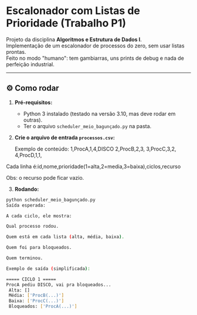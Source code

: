 # Escalonador com Listas de Prioridade (Trabalho P1)

Projeto da disciplina **Algoritmos e Estrutura de Dados I**.  
Implementação de um escalonador de processos do zero, sem usar listas prontas.  
Feito no modo "humano": tem gambiarras, uns prints de debug e nada de perfeição industrial.

---

## ⚙️ Como rodar

1. **Pré-requisitos:**
   - Python 3 instalado (testado na versão 3.10, mas deve rodar em outras).
   - Ter o arquivo `scheduler_meio_bagunçado.py` na pasta.

2. **Crie o arquivo de entrada `processos.csv`:**

   Exemplo de conteúdo:
1,ProcA,1,4,DISCO
2,ProcB,2,3,
3,ProcC,3,2,
4,ProcD,1,1,

Cada linha é:id,nome,prioridade(1=alta,2=media,3=baixa),ciclos,recurso

Obs: o recurso pode ficar vazio.

3. **Rodando:**
```bash
python scheduler_meio_bagunçado.py
Saída esperada:

A cada ciclo, ele mostra:

Qual processo rodou.

Quem está em cada lista (alta, média, baixa).

Quem foi para bloqueados.

Quem terminou.

Exemplo de saída (simplificada):

===== CICLO 1 =====
ProcA pediu DISCO, vai pra bloqueados...
 Alta: []
 Média: ['ProcB(...)']
 Baixa: ['ProcC(...)']
 Bloqueados: ['ProcA(...)']
